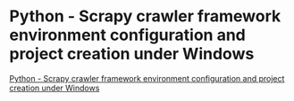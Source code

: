 # Python - Scrapy crawler framework environment configuration and project creation under Windows
[Python - Scrapy crawler framework environment configuration and project creation under Windows](https://aiwithcloud.com/2022/09/16/python___scrapy_crawler_framework_environment_configuration_and_project_creation_under_windows/)
